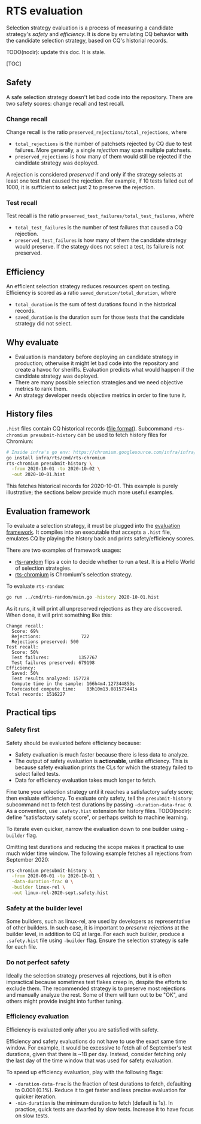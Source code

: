 # RTS evaluation

Selection strategy evaluation is a process of measuring a candidate strategy's
*safety* and *efficiency*. It is done by emulating CQ behavior **with** the
candidate selection strategy, based on CQ's historial records.

TODO(nodir): update this doc. It is stale.

[TOC]

## Safety

A safe selection strategy doesn't let bad code into the repository.
There are two safety scores: change recall and test recall.

### Change recall

Change recall is the ratio `preserved_rejections/total_rejections`, where
*   `total_rejections` is the number of patchsets rejected by CQ due to test
    failures. More generally, a single *rejection* may span multiple patchsets.
*  `preserved_rejections` is how many of them would still be rejected
    if the candidate strategy was deployed.

A rejection is considered *preserved* if and only if the strategy selects
at least one test that caused the rejection. For example, if 10 tests failed out
of 1000, it is sufficient to select just 2 to preserve the rejection.

### Test recall

Test recall is the ratio `preserved_test_failures/total_test_failures`, where
*   `total_test_failures` is the number of test failures that caused a CQ
    rejection.
*   `preserved_test_failures` is how many of them the candidate strategy would
    preserve. If the stategy does not select a test, its failure is not
    preserved.

## Efficiency

An efficient selection strategy reduces resources spent on testing.
Efficiency is scored as a ratio `saved_duration/total_duration`, where

*   `total_duration` is the sum of test durations found in the historical
    records.
*   `saved_duration` is the duration sum for those tests that the candidate
    strategy did not select.

## Why evaluate

* Evaluation is mandatory before deploying an candidate strategy in production;
  otherwise it might let bad code into the repository and create a havoc for
  sheriffs. Evaluation predicts what would happen if the candidate strategy
  was deployed.
* There are many possible selection strategies and we need objective metrics to
  rank them.
* An strategy developer needs objective metrics in order to fine tune it.

## History files

`.hist` files contain CQ historical records
([file format](https://infra/rts/presubmit/eval/history)).
Subcommand `rts-chromium presubmit-history` can be used to fetch history
files for Chromium:

```bash
# Inside infra's go env: https://chromium.googlesource.com/infra/infra/+/master/go/README.md
go install infra/rts/cmd/rts-chromium
rts-chromium presubmit-history \
  -from 2020-10-01 -to 2020-10-02 \
  -out 2020-10-01.hist
```

This fetches historical records for 2020-10-01. This example is purely
illustrative; the sections below provide much more useful examples.

## Evaluation framework

To evaluate a selection strategy, it must be plugged into the
[evaluation framework](https://infra/rts/presubmit/eval).
It compiles into an executable that accepts a `.hist` file, emulates CQ by
playing the history back and prints safety/efficiency scores.

There are two examples of framework usages:

* [rts-random](../cmd/rts-random) flips a coin to decide whether to run a
  test. It is a Hello World of selection strategies.
* [rts-chromium](../cmd/rts-chromium/eval.go) is Chromium's selection strategy.

To evaluate `rts-random`:
```bash
go run ../cmd/rts-random/main.go -history 2020-10-01.hist
```

As it runs, it will print all unpreserved rejections as they are discovered.
When done, it will print something like this:

```
Change recall:
  Score: 69%
  Rejections:               722
  Rejections preserved: 500
Test recall:
  Score: 50%
  Test failures:           1357767
  Test failures preserved: 679198
Efficiency:
  Saved: 50%
  Test results analyzed: 157728
  Compute time in the sample: 166h4m4.127344853s
  Forecasted compute time:    83h10m13.081573441s
Total records: 1516227
```

## Practical tips

### Safety first

Safety should be evaluated before efficiency because:
* Safety evaluation is much faster because there is less data to analyze.
* The output of safety evaluation is **actionable**, unlike efficiency.
  This is because safety evaluation prints the CLs for which the strategy
  failed to select failed tests.
* Data for efficiency evaluation takes much longer to fetch.

Fine tune your selection strategy until it reaches a satisfactory safety score;
then evaluate efficiency. To evaluate only safety, tell the
`presubmit-history` subcommand not to fetch test durations by passing
`-duration-data-frac 0`. As a convention, use `.safety.hist` extension for
history files.
TODO(nodir): define "satisfactory safety score", or perhaps switch to machine
learning.

To iterate even quicker, narrow the evaluation down to one builder using
`-builder` flag.

Omitting test durations and reducing the scope makes it practical to use much wider time window.
The following example fetches all rejections from September 2020:

```bash
rts-chromium presubmit-history \
  -from 2020-09-01 -to 2020-10-01 \
  -data-duration-frac 0 \
  -builder linux-rel \
  -out linux-rel-2020-sept.safety.hist
```

### Safety at the builder level

Some builders, such as linux-rel, are used by developers as representative
of other builders.
In such case, it is important to *preserve rejections* at the builder level,
in addition to CQ at large. For each such builder, produce a `.safety.hist`
file using `-builder` flag. Ensure the selection strategy is safe for each file.

### Do not perfect safety

Ideally the selection strategy preserves all rejections, but it is often
impractical because sometimes test flakes creep in, despite the efforts to
exclude them.
The recommended strategy is to preserve most rejections and manually analyze the rest.
Some of them will turn out to be "OK", and others might provide insight into
further tuning.

### Efficiency evaluation

Efficiency is evaluated only after you are satisfied with safety.

Efficiency and safety evaluations do not have to use the exact same
time window. For example, it would be excessive to fetch all of September's
test durations, given that there is ~1B per day. Instead, consider fetching
only the last day of the time window that was used for safety evaluation.

To speed up efficiency evaluation, play with the following flags:

* `-duration-data-frac` is the fraction of test durations to fetch,
  defaulting to 0.001 (0.1%). Reduce it to get faster and less precise
  evaluation for quicker iteration.
* `-min-duration` is the minimum duration to fetch (default is 1s). In practice,
  quick tests are dwarfed by slow tests. Increase it to have focus on slow tests.

